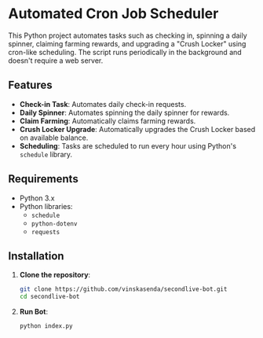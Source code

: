 # Automated Cron Job Scheduler

This Python project automates tasks such as checking in, spinning a daily spinner, claiming farming rewards, and upgrading a "Crush Locker" using cron-like scheduling. The script runs periodically in the background and doesn't require a web server.

## Features
- **Check-in Task**: Automates daily check-in requests.
- **Daily Spinner**: Automates spinning the daily spinner for rewards.
- **Claim Farming**: Automatically claims farming rewards.
- **Crush Locker Upgrade**: Automatically upgrades the Crush Locker based on available balance.
- **Scheduling**: Tasks are scheduled to run every hour using Python's `schedule` library.

## Requirements

- Python 3.x
- Python libraries:
  - `schedule`
  - `python-dotenv`
  - `requests`

## Installation

1. **Clone the repository**:
   ```bash
   git clone https://github.com/vinskasenda/secondlive-bot.git
   cd secondlive-bot
2. **Run Bot**:
   ```bash
   python index.py
   ```
